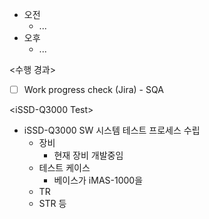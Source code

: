 - 오전
	- ...
- 오후
	- ...

<수행 경과>
- [ ] Work progress check (Jira) - SQA

\<iSSD-Q3000 Test>
- iSSD-Q3000 SW 시스템 테스트 프로세스 수립
	- 장비
		- 현재 장비 개발중임
	- 테스트 케이스
		- 베이스가 iMAS-1000을 
	- TR
	- STR 등